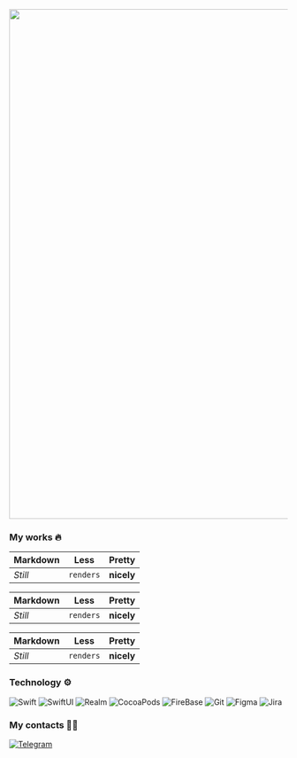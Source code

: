 <img src="https://user-images.githubusercontent.com/93679282/189807745-25c810fc-0531-4eb2-8747-56b480ac2ac7.png" width="920"> 

### My works 🔥
Markdown | Less | Pretty 
--- | --- | ---
*Still* | `renders` | **nicely** 

Markdown | Less | Pretty 
--- | --- | ---
*Still* | `renders` | **nicely** 

Markdown | Less | Pretty 
--- | --- | ---
*Still* | `renders` | **nicely** 

### Technology ⚙️
![Swift](https://img.shields.io/badge/-Swift-383838?style=for-the-badge&logo=swift)  ![SwiftUI](https://img.shields.io/badge/-swiftUI-383838?style=for-the-badge&logo=swift&logoColor=277BC0)     ![Realm](https://img.shields.io/badge/-Realm-383838?style=for-the-badge&logo=realm&logoColor=F2F2F2)   ![CocoaPods](https://img.shields.io/badge/-cocoapods-383838?style=for-the-badge&logo=cocoapods&logoColor=CC3636)   ![FireBase](https://img.shields.io/badge/-firebase-383838?style=for-the-badge&logo=firebase)   ![Git](https://img.shields.io/badge/-git-383838?style=for-the-badge&logo=git)  ![Figma](https://img.shields.io/badge/-figma-383838?style=for-the-badge&logo=figma)  ![Jira](https://img.shields.io/badge/-jira-383838?style=for-the-badge&logo=jira&logoColor=3B9AE1)

### My contacts 🙋🏻
[![Telegram](https://img.shields.io/badge/-Telegram-383838?style=for-the-badge&logo=telegram&logoColor=A084CA)](https://t.me/ozhgimak)




